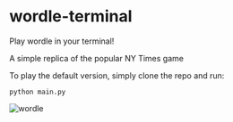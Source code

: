 # wordle-terminal
Play wordle in your terminal!

A simple replica of the popular NY Times game

To play the default version, simply clone the repo and run:

    python main.py



![wordle](https://user-images.githubusercontent.com/100182971/180369615-752bf0fc-8cb8-4fe9-9897-6d27659b4333.jpg)
